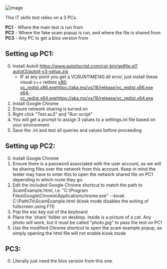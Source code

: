 ![image](https://github.com/user-attachments/assets/ab4f5941-cf5a-4563-a73b-6c07a56c022e)

This IT skills test relies on a 3 PCs.

**PC1** - Where the main test is run from  
**PC2** - Where the fake scam popup is run, and where the file is shared from  
**PC3** - Any PC to get a bios version from  

## Setting up PC1:
0. Install AutoIt https://www.autoitscript.com/cgi-bin/getfile.pl?autoit3/autoit-v3-setup.zip
    - IF at any point you get a VCRUNTIME140.dll error, just install these visual c++ redists 
        [x86: vc_redist.x86.exehttps://aka.ms/vs/16/release/vc_redist.x86.exe](https://aka.ms/vs/16/release/vc_redist.x86.exe)
        [x64: vc_redist.x64.exehttps://aka.ms/vs/16/release/vc_redist.x64.exe](https://aka.ms/vs/16/release/vc_redist.x64.exe)
1. Install Google Chrome
2. Ensure network sharing is turned on
3. Right click "Test.au3" and "Run script"
4. You will get a prompt to assign 3 values to a settings.ini file based on your environment
5. Save the .ini and test all queries and values before proceeding

## Setting up PC2:
0. Install Google Chrome  
1. Ensure there is a password associated with the user account, as we will be sharing files over the network from this account. Keep in mind the tester may have to enter this to open the network shared file on PC1 depending in which route they go.
2. Edit the included Google Chrome shortcut to match the path to ScamExample.html, i.e. "C:\Program Files\Google\Chrome\Application\chrome.exe" --kiosk C:\Path\To\ScamExample.html
   (kiosk mode disables the exiting of fullscreen using F11)  
3. Pop the esc key out of the keyboard  
4. Place the 'share' folder on desktop. Inside is a picture of a cat. Any photo will work, but it must be called "photo.jpg" to pass the test on PC1
5. Use the modified Chrome shortcut to open the scam example popup, as simply opening the html file will not enable kiosk mode  

## PC3:
0. Literally just need the bios version from this one. 
      
        
